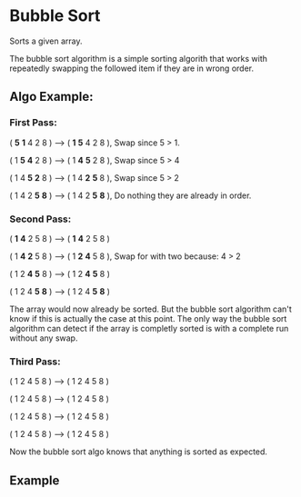 # Bubble Sort

Sorts a given array. 

The bubble sort algorithm is a simple sorting algorith that works with repeatedly swapping the followed item if they are in wrong order.

## Algo Example:

### First Pass:
( **5** **1** 4 2 8 ) –> ( **1** **5** 4 2 8 ), Swap since 5 > 1.

( 1 **5** **4** 2 8 ) –>  ( 1 **4** **5** 2 8 ), Swap since 5 > 4

( 1 4 **5** **2** 8 ) –>  ( 1 4 **2** **5** 8 ), Swap since 5 > 2

( 1 4 2 **5** **8** ) –> ( 1 4 2 **5** **8** ), Do nothing they are already in order.

### Second Pass:
( **1** **4** 2 5 8 ) –> ( **1** **4** 2 5 8 )

( 1 **4** **2** 5 8 ) –> ( 1 **2** **4** 5 8 ), Swap for with two because: 4 > 2

( 1 2 **4** **5** 8 ) –> ( 1 2 **4** **5** 8 )

( 1 2 4 **5** **8** ) –>  ( 1 2 4 **5** **8** )

The array would now already be sorted. But the bubble sort algorithm can't know if this is actually the case at this point. 
The only way the bubble sort algorithm can detect if the array is completly sorted is with a complete run without any swap.

### Third Pass:
( 1 2 4 5 8 ) –> ( 1 2 4 5 8 )

( 1 2 4 5 8 ) –> ( 1 2 4 5 8 )

( 1 2 4 5 8 ) –> ( 1 2 4 5 8 )

( 1 2 4 5 8 ) –> ( 1 2 4 5 8 )

Now the bubble sort algo knows that anything is sorted as expected.

## Example

``` javascript

```
